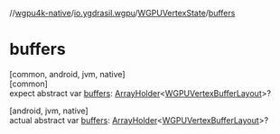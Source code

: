 //[wgpu4k-native](../../../index.md)/[io.ygdrasil.wgpu](../index.md)/[WGPUVertexState](index.md)/[buffers](buffers.md)

# buffers

[common, android, jvm, native]\
[common]\
expect abstract var [buffers](buffers.md): [ArrayHolder](../../ffi/-array-holder/index.md)&lt;[WGPUVertexBufferLayout](../-w-g-p-u-vertex-buffer-layout/index.md)&gt;?

[android, jvm, native]\
actual abstract var [buffers](buffers.md): [ArrayHolder](../../ffi/-array-holder/index.md)&lt;[WGPUVertexBufferLayout](../-w-g-p-u-vertex-buffer-layout/index.md)&gt;?